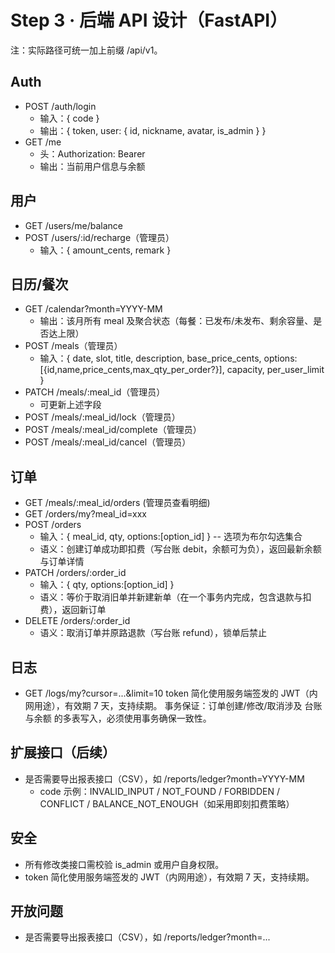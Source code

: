 # Step 3 · 后端 API 设计（FastAPI）

注：实际路径可统一加上前缀 /api/v1。

## Auth
- POST /auth/login
  - 输入：{ code }
  - 输出：{ token, user: { id, nickname, avatar, is_admin } }
- GET /me
  - 头：Authorization: Bearer <token>
  - 输出：当前用户信息与余额

## 用户
- GET /users/me/balance
- POST /users/:id/recharge（管理员）
  - 输入：{ amount_cents, remark }

## 日历/餐次
- GET /calendar?month=YYYY-MM
  - 输出：该月所有 meal 及聚合状态（每餐：已发布/未发布、剩余容量、是否达上限）
- POST /meals（管理员）
  - 输入：{ date, slot, title, description, base_price_cents, options:[{id,name,price_cents,max_qty_per_order?}], capacity, per_user_limit }
- PATCH /meals/:meal_id（管理员）
  - 可更新上述字段
- POST /meals/:meal_id/lock（管理员）
- POST /meals/:meal_id/complete（管理员）
- POST /meals/:meal_id/cancel（管理员）

## 订单
- GET /meals/:meal_id/orders (管理员查看明细)
- GET /orders/my?meal_id=xxx
- POST /orders
  - 输入：{ meal_id, qty, options:[option_id] }  -- 选项为布尔勾选集合
  - 语义：创建订单成功即扣费（写台账 debit，余额可为负），返回最新余额与订单详情
- PATCH /orders/:order_id
  - 输入：{ qty, options:[option_id] }
  - 语义：等价于取消旧单并新建新单（在一个事务内完成，包含退款与扣费），返回新订单
- DELETE /orders/:order_id
  - 语义：取消订单并原路退款（写台账 refund），锁单后禁止

## 日志
- GET /logs/my?cursor=...&limit=10
 token 简化使用服务端签发的 JWT（内网用途），有效期 7 天，支持续期。
 事务保证：订单创建/修改/取消涉及 台账与余额 的多表写入，必须使用事务确保一致性。

## 扩展接口（后续）
- 是否需要导出报表接口（CSV），如 /reports/ledger?month=YYYY-MM
  - code 示例：INVALID_INPUT / NOT_FOUND / FORBIDDEN / CONFLICT / BALANCE_NOT_ENOUGH（如采用即刻扣费策略）

## 安全
- 所有修改类接口需校验 is_admin 或用户自身权限。
- token 简化使用服务端签发的 JWT（内网用途），有效期 7 天，支持续期。

## 开放问题
- 是否需要导出报表接口（CSV），如 /reports/ledger?month=...
